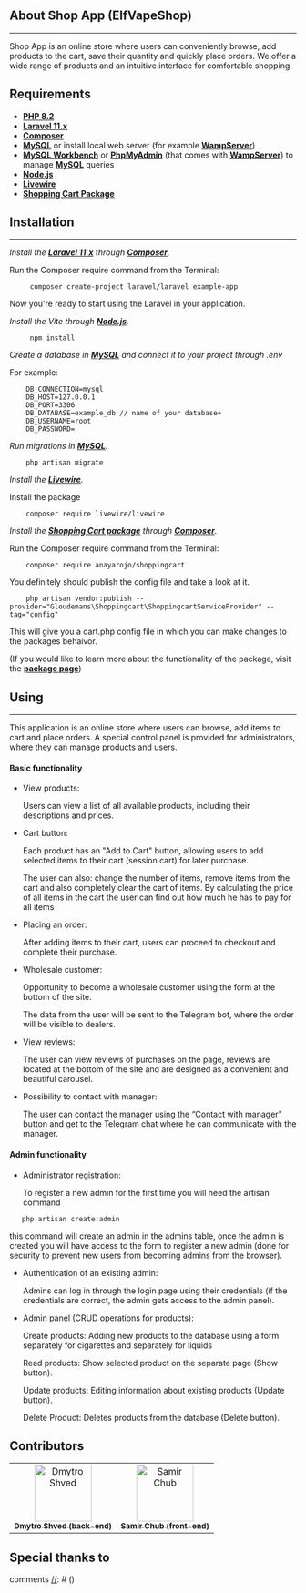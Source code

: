 <p align="center">
<a href="http://127.0.0.1:8000/storage/images/logo/logo-header.svg"><img src="http://127.0.0.1:8000/storage/images/logo/logo-header.svg" alt=""></a>
</p>

## About Shop App (ElfVapeShop)

---

Shop App is an online store where users can conveniently browse, add products to the cart, save their quantity and quickly place orders. We offer a wide range of products and an intuitive interface for comfortable shopping. 

## Requirements

- **[PHP 8.2](https://www.php.net/downloads)**
- **[Laravel 11.x](https://laravel.com/docs/11.x)**
- **[Composer](https://getcomposer.org/download/)**
- **[MySQL](https://www.mysql.com/downloads/)** or install local web server (for example **[WampServer](https://www.wampserver.com/en/)**)
- **[MySQL Workbench](https://dev.mysql.com/downloads/workbench/)** or **[PhpMyAdmin](https://www.phpmyadmin.net/)** (that comes with **[WampServer](https://www.wampserver.com/en/)**) to manage **[MySQL](https://www.mysql.com/downloads/)** queries
- **[Node.js](https://nodejs.org/en)**
- **[Livewire](https://laravel-livewire.com/docs/2.x/installation)**
- **[Shopping Cart Package](https://github.com/anayarojo/laravel-shopping-cart/tree/master)**


## Installation

---

*Install the **[Laravel 11.x](https://laravel.com/docs/11.x)** through **[Composer](https://getcomposer.org/download/)**.*



Run the Composer require command from the Terminal:
```
     composer create-project laravel/laravel example-app
```
   Now you're ready to start using the Laravel in your application.

*Install the Vite through **[Node.js](https://nodejs.org/en)**.*
```
     npm install
```

*Create a database in **[MySQL](https://www.mysql.com/downloads/)** and connect it to your project through .env*

For example:
```
    DB_CONNECTION=mysql
    DB_HOST=127.0.0.1
    DB_PORT=3306
    DB_DATABASE=example_db // name of your database+
    DB_USERNAME=root
    DB_PASSWORD=
```

*Run migrations in **[MySQL](https://www.mysql.com/downloads/)**.*
```
    php artisan migrate
```

*Install the **[Livewire](https://laravel-livewire.com/docs/2.x/installation)**.*

Install the package
```
    composer require livewire/livewire
```

*Install the **[Shopping Cart package](https://github.com/anayarojo/laravel-shopping-cart/tree/master)** through **[Composer](https://getcomposer.org/download/)**.*

Run the Composer require command from the Terminal:
```
    composer require anayarojo/shoppingcart
```

You definitely should publish the config file and take a look at it.
```
    php artisan vendor:publish --provider="Gloudemans\Shoppingcart\ShoppingcartServiceProvider" --tag="config"
```
This will give you a cart.php config file in which you can make changes to the packages behaivor.

(If you would like to learn more about the functionality of the package, visit the **[package page](https://github.com/anayarojo/laravel-shopping-cart/tree/master)**)

## Using

---

This application is an online store where users can browse, add items to cart and place orders. A special control panel is provided for administrators, where they can manage products and users.

#### Basic functionality

* View products:

    Users can view a list of all available products, including their descriptions and prices.


* Cart button:

    Each product has an "Add to Cart" button, allowing users to add selected items to their cart (session cart) for later purchase.

    The user can also: change the number of items, remove items from the cart and also completely clear the cart of items. By calculating the price of all items in the cart the user can find out how much he has to pay for all items


* Placing an order:

    After adding items to their cart, users can proceed to checkout and complete their purchase.


* Wholesale customer:

  Opportunity to become a wholesale customer using the form at the bottom of the site. 

  The data from the user will be sent to the Telegram bot, where the order will be visible to dealers.


* View reviews:

  The user can view reviews of purchases on the page, reviews are located at the bottom of the site and are designed as a convenient and beautiful carousel.


* Possibility to contact with manager:

  The user can contact the manager using the “Contact with manager” button and get to the Telegram chat where he can communicate with the manager.


#### Admin functionality

* Administrator registration:

  To register a new admin for the first time you will need the artisan command 
 ```
    php artisan create:admin
```
  this command will create an admin in the admins table, once the admin is created you will have access to the form to register a new admin (done for security to prevent new users from becoming admins from the browser). 



* Authentication of an existing admin:

  Admins can log in through the login page using their credentials (if the credentials are correct, the admin gets access to the admin panel).


* Admin panel (CRUD operations for products):

  Create products: Adding new products to the database using a form separately for cigarettes and separately for liquids

  Read products: Show selected product on the separate page (Show button).

  Update products: Editing information about existing products (Update button).

  Delete Product: Deletes products from the database (Delete button).


## Contributors
<!-- readme: contributors -start -->
<table>
<tr>
    <td align="center">
        <a href="https://github.com/Dmytro-Shved">
            <img src="https://avatars.githubusercontent.com/u/153960097?v=4" width="100;" alt="Dmytro Shved"/>
            <br />
            <sub><b>Dmytro Shved (back-end)</b></sub>
        </a>
    </td>
    <td align="center">
        <a href="https://github.com/sammri">
            <img src="https://avatars.githubusercontent.com/u/109173034?v=4" width="100;" alt="Samir Chub"/>
            <br />
            <sub><b>Samir Chub (front-end)</b></sub>
        </a>
    </td>
</table>


## Special thanks to
comments
[//]: # (<table>)

[//]: # (<tr>)

[//]: # (    <td align="center">)

[//]: # (        <a href="https://github.com/kirchevsky">)

[//]: # (            <img src="https://avatars.githubusercontent.com/u/1301010?v=4" width="100;" alt="Igor Kyrchevskiy"/>)

[//]: # (            <br />)

[//]: # (            <sub><b>Igor Kyrchevskiy</b></sub>)

[//]: # (        </a>)

[//]: # (    </td>)

[//]: # (</table>)

[//]: # ()
[//]: # (Thank you very much ❤ )
